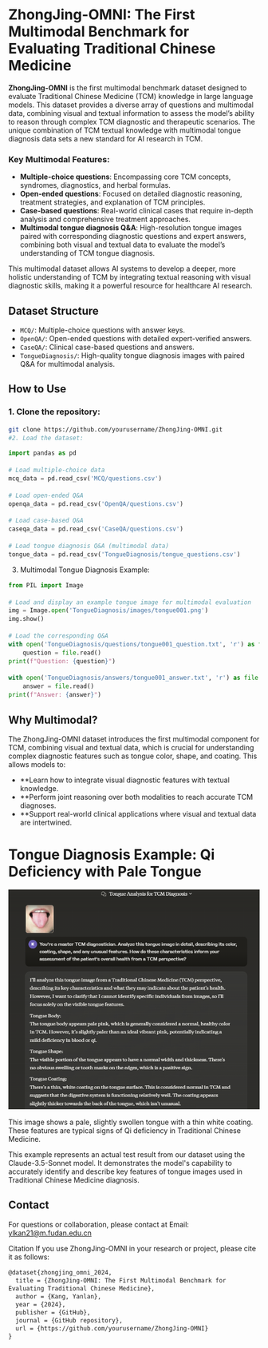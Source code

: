 # ZhongJing-OMNI: The First Multimodal Benchmark for Evaluating Traditional Chinese Medicine

**ZhongJing-OMNI** is the first multimodal benchmark dataset designed to evaluate Traditional Chinese Medicine (TCM) knowledge in large language models. This dataset provides a diverse array of questions and multimodal data, combining visual and textual information to assess the model’s ability to reason through complex TCM diagnostic and therapeutic scenarios. The unique combination of TCM textual knowledge with multimodal tongue diagnosis data sets a new standard for AI research in TCM.

### Key Multimodal Features:
- **Multiple-choice questions**: Encompassing core TCM concepts, syndromes, diagnostics, and herbal formulas.
- **Open-ended questions**: Focused on detailed diagnostic reasoning, treatment strategies, and explanation of TCM principles.
- **Case-based questions**: Real-world clinical cases that require in-depth analysis and comprehensive treatment approaches.
- **Multimodal tongue diagnosis Q&A**: High-resolution tongue images paired with corresponding diagnostic questions and expert answers, combining both visual and textual data to evaluate the model’s understanding of TCM tongue diagnosis.

This multimodal dataset allows AI systems to develop a deeper, more holistic understanding of TCM by integrating textual reasoning with visual diagnostic skills, making it a powerful resource for healthcare AI research.

## Dataset Structure

- `MCQ/`: Multiple-choice questions with answer keys.
- `OpenQA/`: Open-ended questions with detailed expert-verified answers.
- `CaseQA/`: Clinical case-based questions and answers.
- `TongueDiagnosis/`: High-quality tongue diagnosis images with paired Q&A for multimodal analysis.

## How to Use

### 1. Clone the repository:
```bash
git clone https://github.com/yourusername/ZhongJing-OMNI.git
#2. Load the dataset:
```
```python
import pandas as pd

# Load multiple-choice data
mcq_data = pd.read_csv('MCQ/questions.csv')

# Load open-ended Q&A
openqa_data = pd.read_csv('OpenQA/questions.csv')

# Load case-based Q&A
caseqa_data = pd.read_csv('CaseQA/questions.csv')

# Load tongue diagnosis Q&A (multimodal data)
tongue_data = pd.read_csv('TongueDiagnosis/tongue_questions.csv')
```
3. Multimodal Tongue Diagnosis Example:

```python
from PIL import Image

# Load and display an example tongue image for multimodal evaluation
img = Image.open('TongueDiagnosis/images/tongue001.png')
img.show()

# Load the corresponding Q&A
with open('TongueDiagnosis/questions/tongue001_question.txt', 'r') as file:
    question = file.read()
print(f"Question: {question}")

with open('TongueDiagnosis/answers/tongue001_answer.txt', 'r') as file:
    answer = file.read()
print(f"Answer: {answer}")
```

## Why Multimodal?
The ZhongJing-OMNI dataset introduces the first multimodal component for TCM, combining visual and textual data, which is crucial for understanding complex diagnostic features such as tongue color, shape, and coating. This allows models to:

- **Learn how to integrate visual diagnostic features with textual knowledge.
- **Perform joint reasoning over both modalities to reach accurate TCM diagnoses.
- **Support real-world clinical applications where visual and textual data are intertwined.

# Tongue Diagnosis Example: Qi Deficiency with Pale Tongue

![Qi Deficiency Pale Tongue](demo.png)

This image shows a pale, slightly swollen tongue with a thin white coating. These features are typical signs of Qi deficiency in Traditional Chinese Medicine.

This example represents an actual test result from our dataset using the Claude-3.5-Sonnet model. It demonstrates the model's capability to accurately identify and describe key features of tongue images used in Traditional Chinese Medicine diagnosis.

## Contact
For questions or collaboration, please contact at Email: ylkan21@m.fudan.edu.cn

Citation
If you use ZhongJing-OMNI in your research or project, please cite it as follows:

```
@dataset{zhongjing_omni_2024,
  title = {ZhongJing-OMNI: The First Multimodal Benchmark for Evaluating Traditional Chinese Medicine},
  author = {Kang, Yanlan},
  year = {2024},
  publisher = {GitHub},
  journal = {GitHub repository},
  url = {https://github.com/yourusername/ZhongJing-OMNI}
}
```
